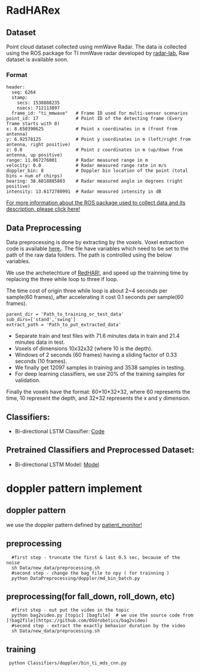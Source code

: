 # RadHARex



## Dataset
Point cloud dataset collected using mmWave Radar. The data is collected using the ROS package for TI mmWave radar developed by [radar-lab.](https://github.com/radar-lab/mmfall) Raw dataset is available soon.

### Format
```
header: 
  seq: 6264
  stamp: 
    secs: 1538888235
    nsecs: 712113897
  frame_id: "ti_mmwave"   # Frame ID used for multi-sensor scenarios
point_id: 17              # Point ID of the detecting frame (Every frame starts with 0)
x: 8.650390625            # Point x coordinates in m (front from antenna)
y: 6.92578125             # Point y coordinates in m (left/right from antenna, right positive)
z: 0.0                    # Point z coordinates in m (up/down from antenna, up positive)
range: 11.067276001       # Radar measured range in m
velocity: 0.0             # Radar measured range rate in m/s
doppler_bin: 8            # Doppler bin location of the point (total bins = num of chirps)
bearing: 38.6818885803    # Radar measured angle in degrees (right positive)
intensity: 13.6172780991  # Radar measured intensity in dB
```
[For more information about the ROS package used to collect data and its description, please click here!](https://github.com/radar-lab/mmfall)


## Data Preprocessing
Data preprocessing is done by extracting by the voxels. Voxel extraction code is available [here.](https://github.com/YiShan8787/mm-behavior/tree/master/DataPreprocessing). The file have variables which need to be set to the path of the raw data folders. The path is controlled using the below variables.

We use the archetechture of [RedHAR!](https://github.com/nesl/RadHAR), and speed up the trainning time by replacing the three while loop to three if loop.

The time cost of origin three while loop is about 2~4 seconds per sample(60 frames), after accelerating it cost 0.1 seconds per sample(60 frames).

```
parent_dir = 'Path_to_training_or_test_data'
sub_dirs=['stand','swing']
extract_path = 'Path_to_put_extracted_data'
```

- Separate train and test files with 71.6 minutes data in train and 21.4 minutes data in test.
- Voxels of dimensions 10x32x32 (where 10 is the depth).
- Windows of 2 seconds (60 frames) having a sliding factor of 0.33 seconds (10 frames). 
- We finally get 12097 samples in training and 3538 samples in testing.
- For deep learning classifiers, we use 20% of the training samples for validation.

Finally the voxels have the format: 60\*10\*32\*32, where 60 represents the time, 10 represent the depth, and 32\*32 represents the x and y dimension. 

## Classifiers:
- Bi-directional LSTM Classifier: [Code](https://github.com/YiShan8787/mm-behavior/blob/master/Classifiers/LSTM2.py)

## Pretrained Classifiers and Preprocessed Dataset:
- Bi-directional LSTM Model: [Model](https://github.com/YiShan8787/mm-behavior/tree/master/Data/model)

# doppler pattern implement



## doppler pattern
we use the doppler pattern defined by [patient_monitor!](https://github.com/radar-lab/patient_monitoring)
## preprocessing
```
  #first step - truncate the first & last 0.5 sec, because of the noise
  sh Data/new_data/preprocessing.sh
  #second step - change the bag file to npy ( for trainning )
  python DataPreprocessing/doppler/md_bin_batch.py
```
## preprocessing(for fall_down, roll_down, etc)
```
  #first step - out put the video in the topic
  python bag2video.py [topic] [bagfile]  # we use the source code from [!bag2file](https://github.com/OSUrobotics/bag2video)
  #second step - extract the exactly behavior duration by the video
  sh Data/new_data/preprocessing.sh
```
## training
```
 python Classifiers/doppler/bin_ti_mds_cnn.py
```


